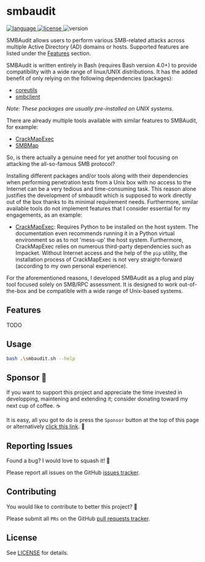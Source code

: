 # smbaudit

<a href="https://www.gnu.org/software/bash/">
    <img alt="language" src="https://img.shields.io/badge/Lang-Bash%204.2+-blue.svg">
</a>
<a href="https://opensource.org/licenses/Apache-2.0">
    <img alt="license" src="https://img.shields.io/badge/License-Apache%202.0-red.svg">
</a>
<img alt="version" src="https://img.shields.io/badge/Version-0.7-green.svg">

SMBAudit allows users to perform various SMB-related attacks across multiple Active Directory (AD) domains or hosts. Supported features are listed under the [Features](#Features) section.

SMBAudit is written entirely in Bash (requires Bash version 4.0+) to provide compatibility with a wide range of linux/UNIX distributions. It has the added benefit of only relying on the following dependencies (packages):

- [coreutils](http://www.gnu.org/software/coreutils/coreutils.html)
- [smbclient](https://www.samba.org/samba/docs/current/man-html/smbclient.1.html)

_Note: These packages are usually pre-installed on UNIX systems._

There are already multiple tools available with similar features to SMBAudit, for example:

- [CrackMapExec](https://github.com/byt3bl33d3r/CrackMapExec)
- [SMBMap](https://github.com/ShawnDEvans/smbmap)

So, is there actually a genuine need for yet another tool focusing on attacking the all-so-famous SMB protocol?

Installing different packages and/or tools along with their dependencies when performing penetration tests from a Unix box with no access to the Internet can be a very tedious and time-consuming task. This reason alone justifies the development of smbaudit which is supposed to work directly out of the box thanks to its minimal requirement needs. Furthermore, similar available tools do not implement features that I consider essential for my engagements, as an example:

- [CrackMapExec](https://github.com/byt3bl33d3r/CrackMapExec): Requires Python to be installed on the host system. The documentation even recommends running it in a Python virtual environment so as to not 'mess-up' the host system. Furthermore, CrackMapExec relies on numerous third-party dependencies such as Impacket. Without Internet access and the help of the `pip` utility, the installation process of CrackMapExec is not very straight-forward (according to my own personal experience).

For the aforementioned reasons, I developed SMBAudit as a plug and play tool focused solely on SMB/RPC assessment. It is designed to work out-of-the-box and be compatible with a wide range of Unix-based systems.

## Features

TODO

## Usage

```bash
bash .\smbaudit.sh --help
```

## Sponsor 💖

If you want to support this project and appreciate the time invested in developping, maintening and extending it; consider donating toward my next cup of coffee. ☕

It is easy, all you got to do is press the `Sponsor` button at the top of this page or alternatively [click this link](https://github.com/sponsors/aress31). 💸

## Reporting Issues

Found a bug? I would love to squash it! 🐛

Please report all issues on the GitHub [issues tracker](https://github.com/aress31/smbaudit/issues).

## Contributing

You would like to contribute to better this project? 🤩

Please submit all `PRs` on the GitHub [pull requests tracker](https://github.com/aress31/smbaudit/pulls).

## License

See [LICENSE](LICENSE) for details.
